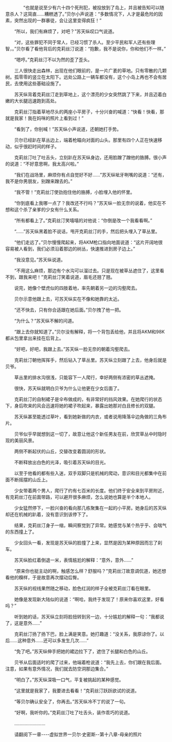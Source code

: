 <div class="read-content j_readContent" id="">
                <p>　　　　“也就是说至少有六十四个死刑犯，被投放到了岛上，并且被告知可以随意杀人？这简直……糟糕透了。”贝尔小声说道：“多数情况下，人才是最危险的因素，突然出现的一群暴徒，会让这里变得疯狂！”<p>　　“所以，我们有麻烦了，对吧？”苏天纵叹口气说道。<p>　　“对，这些罪犯不同于常人，已经习惯了杀人。至少平民和军人还有些理智，。”贝尔看了看他背后的克莉丝汀说道：“抱歉，我不是说你，你和他们不一样。”<p>　　“嗯哼。”克莉丝汀不以为然的歪了歪头。<p>　　三人很快走出森林，出现在他们眼前的，是一片广袤的草地。只有零散的几颗树。孤零零的竖立在太阳下。远处公路上一辆车都没有，这个小岛上再也不会有居民，去使用这些基础设施了。<p>　　苏天纵背着克莉丝汀走到草地上，这个漂亮的少女突然跳了下来，并且迈着白嫩的大长腿迅速跑到高处。<p>　　克莉丝汀指着草地尽头的两座小平房子，十分兴奋的喊道：“快看！快看，那就是我家！我在妈咪的照片上看到过！”<p>　　“看到了，你别喊！”苏天纵小声说道，还朝她打手势。<p>　　贝尔已经趴在草丛边上，端着枪瞄向对面的山头。那里有四个人正在快速移动，似乎很赶时间的样子。<p>　　克莉丝汀吐了吐舌头，立刻趴在苏天纵身边，还用脸蹭了蹭他的胳膊。很小声的说道：“不好意思啊，我太高兴啦。”<p>　　“我们在战场里，麻烦你有点自觉好不好……”苏天纵呲牙咧嘴的说道：“还有，我不是你男朋友，别蹭来蹭去的。”<p>　　“我不管！”克莉丝汀使劲抱住他的胳膊，小脸埋入他的怀里。<p>　　“你到底看上我哪一点了？我改还不行吗？”苏天纵一脸无奈的说着，他实在不想和这个杀了亲爹的少女有什么关系。<p>　　“所有都看上了。”克莉丝汀笑嘻嘻的对他说：“你倒是改一个我看看啊。”<p>　　“……”苏天纵黑着脸不说话，甩开克莉丝汀的手，然后把头埋入了草丛里。<p>　　“他们走远了。”贝尔慢慢爬起来，将AKM枪口指向地面说道：“这片开阔地很容易被人看到，我们必须沿着那边的树丛，快速推进到房子边上。”<p>　　“我没意见。”苏天纵说道。<p>　　“不用这么麻烦，那边有个水沟可以溜过去。只是现在被草丛遮住了，这里看不到，跟我来吧！”克莉丝汀笑着说道，眉毛还翘了翘。<p>　　说完，她像个壁虎似的四肢着地，率先朝着另一边的沟壑爬去。<p>　　贝尔示意他跟上去，可苏天纵实在不像和她靠的太近。<p>　　“还不快去，只有你合适跟在她后面。”贝尔拽了他一把。<p>　　“为什么？”苏天纵不解的问道。<p>　　“跟上去你就知道了。”贝尔没有解释，将一个背包丢给他，并且将AKM和98K都从包里拿出来挂在后背上。<p>　　“好吧，好吧，我跟上去。”苏天纵一脸无奈的朝着沟壑爬去。<p>　　克莉丝汀朝他挥挥手，然后钻入了草丛里。苏天纵立刻跟了上去，他身后就是贝爷。<p>　　草丛里的排水沟很浅，只能容下一人爬行，幸好两侧有浓密的草丛遮掩。<p>　　很快，苏天纵就明白贝爷为什么让他更在少女后面了。<p>　　克莉丝汀的自制裙子是伞布做成的，有非常好的挡风效果。在她爬行的状态下，身后吹来的风会迅速将她的裙子吹起来，暴露出她那对白且修长的双腿。<p>　　苏天纵甚至能透过草叶，看到她新做的内衣，或者说用降落伞边角做的三角布片。<p>　　贝爷似乎早就想到这一切了，故意让他这个新任男友在前，欣赏草丛中时隐时现的美丽风景。<p>　　两侧不断起伏的山丘，交替改变着圆润的形状。<p>　　不断释放出白色的光泽，吸引着苏天纵的目光。<p>　　以至于他看的都有些入迷，双手双脚只是机械的爬动，意识和目光都集中在前面不断摇摆的山丘上。<p>　　少女带着两个男人，爬行了约有七百米的长度。他们终于安全来到平房附近，有克莉丝汀在前面带路，可以避开很多麻烦，怎么说她也算是半个本地人。<p>　　少女猛然停下，一脸兴奋的看向那几栋聚集在一起的小平房。她身后的苏天纵却还在机械的趴着，没有意识到该停下了。<p>　　结果，克莉丝汀身子一缩，瞬间察觉到了异常。她感觉与某个热乎乎、会喘气的东西撞上了。<p>　　少女回头一看，发现是苏天纵的脸撞了上来，显然是因为某种原因而忘了刹车。<p>　　苏天纵脸红着倒退一米，表情尴尬的解释：“意外，意外……”<p>　　“原来你也挺主动的啊，触感怎么样？舒服吗？”克莉丝汀故意调侃道，她还想看他的糗样，于是故意再次摆动后臀。<p>　　苏天纵的视线果然随之移动，脸色红润的样子全被克莉丝汀看在眼里。<p>　　她像是发现新大陆似的说道：“啊哈，我终于发现了！原来你喜欢这里，好看吗？”<p>　　听到她的话，苏天纵立刻将脸扭转到另一边，十分尴尬的解释一句：“我都说了，这是意外……”<p>　　克莉丝汀扬了扬下巴，脸上满是笑意。她打趣道：“没关系，我原谅你了。以后……这种意外……还可以多发生几次……”<p>　　“免了吧。”苏天纵伸手把她的裙边拉下了，遮住了长腿和白色的山丘。<p>　　贝爷从后面适时的爬了过来，他端着枪说道：“我先上去，你们跟在我后面。注意，如果有意外情况，我们就去防空洞那边集合。”<p>　　“明白了。”苏天纵深吸一口气，平复被挑起的某种感觉。<p>　　“这里就是我家了，我要进去看看！”克莉丝汀跃跃欲试的说道。<p>　　“等贝尔确认安全了，你再去。”苏天纵冷不丁的说了一句。<p>　　“好啊，我听你的。”克莉丝汀吐了吐舌头，装作乖巧的说道。<p>　　……………………<p>　　请翻阅下一章----虚拟世界一贝尔·史密斯--第十八章-母亲的照片<p>　　<p> 
            </div>